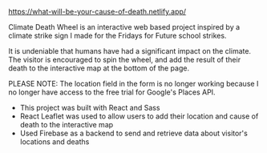 https://what-will-be-your-cause-of-death.netlify.app/

Climate Death Wheel is an interactive web based project inspired by a climate strike sign I made for the Fridays for Future school strikes.

It is undeniable that humans have had a significant impact on the climate. The visitor is encouraged to spin the wheel, and add the result of their death to the interactive map at the bottom of the page.

PLEASE NOTE: The location field in the form is no longer working because I no longer have access to the free trial for Google's Places API.

- This project was built with React and Sass
- React Leaflet was used to allow users to add their location and cause of death to the interactive map
- Used Firebase as a backend to send and retrieve data about visitor's locations and deaths
